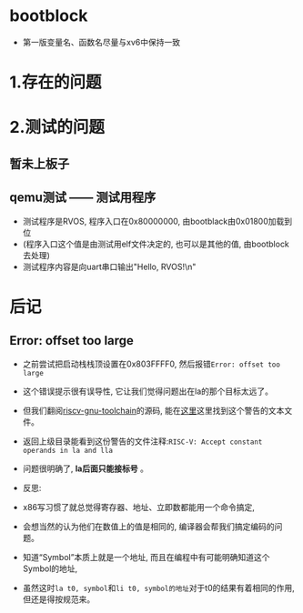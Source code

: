 # bootblock

- 第一版变量名、函数名尽量与xv6中保持一致

# 1.存在的问题

# 2.测试的问题

## 暂未上板子

## qemu测试 —— 测试用程序
- 测试程序是RVOS, 程序入口在0x80000000, 由bootblack由0x01800加载到位
- (程序入口这个值是由测试用elf文件决定的, 也可以是其他的值, 由bootblock去处理)
- 测试程序内容是向uart串口输出"Hello, RVOS!\n"

# 后记

## Error: offset too large
- 之前尝试把启动栈栈顶设置在0x803FFFF0, 然后报错```Error: offset too large```
- 这个错误提示很有误导性, 它让我们觉得问题出在la的那个目标太远了。
- 但我们翻阅[riscv-gnu-toolchain](https://github.com/riscv-collab/riscv-gnu-toolchain)的源码, 能在[这里](https://github.com/riscv-collab/riscv-binutils-gdb/blob/116a737f438d03a1bd6aa706b6ea0b4022f3b7e2/gas/testsuite/gas/riscv/lla64-fail.l)这里找到这个警告的文本文件。
- 返回上级目录能看到这份警告的文件注释:```RISC-V: Accept constant operands in la and lla```
- 问题很明确了,  **la后面只能接标号** 。

- 反思:
- x86写习惯了就总觉得寄存器、地址、立即数都能用一个命令搞定, 
- 会想当然的认为他们在数值上的值是相同的, 编译器会帮我们搞定编码的问题。
- 知道“Symbol”本质上就是一个地址, 而且在编程中有可能明确知道这个Symbol的地址, 
- 虽然这时```la t0, symbol```和```li t0, symbol的地址```对于t0的结果有着相同的作用, 但还是得按规范来。

